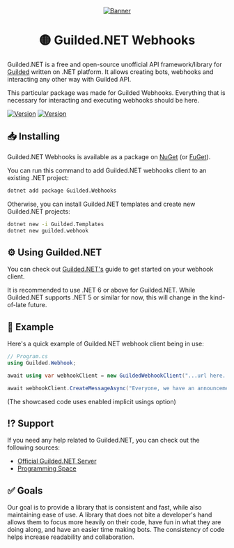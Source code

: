 <div align="center">

[![Banner](https://raw.githubusercontent.com/Guilded-NET/Guilded.NET/early-access/assets/Banner.png)](https://github.com/Guilded-NET/Guilded.NET)

# 🟡 Guilded.NET Webhooks
</div>

Guilded.NET is a free and open-source unofficial API framework/library for [Guilded](https://guilded.gg/) written on .NET platform. It allows creating bots, webhooks and interacting any other way with Guilded API.

This particular package was made for Guilded Webhooks. Everything that is necessary for interacting and executing webhooks should be here.

[![Version](https://img.shields.io/badge/Version-0.10.0-red?style=for-the-badge)](https://github.com/IdkGoodName/Guilded.NET) [![Version](https://img.shields.io/badge/Version-Beta-orange?style=for-the-badge)](https://github.com/Guilded-NET/Guilded.NET)

## 📥 Installing

Guilded.NET Webhooks is available as a package on [NuGet](https://www.nuget.org/packages/Guilded.Webhooks/) (or [FuGet](https://www.fuget.org/packages/Guilded.Webhooks/)).

You can run this command to add Guilded.NET webhooks client to an existing .NET project:

```bash
dotnet add package Guilded.Webhooks
```

Otherwise, you can install Guilded.NET templates and create new Guilded.NET projects:

```bash
dotnet new -i Guilded.Templates
dotnet new guilded.webhook
```

## ⚙️ Using Guilded.NET

You can check out [Guilded.NET's](https://guilded-net.github.io/docs/webhooks) guide to get started on your webhook client.

It is recommended to use .NET 6 or above for Guilded.NET. While Guilded.NET supports .NET 5 or similar for now, this will change in the kind-of-late future.

## 📙 Example

Here's a quick example of Guilded.NET webhook client being in use:

```cs
// Program.cs
using Guilded.Webhook;

await using var webhookClient = new GuildedWebhookClient("...url here...", "... another webhook's url here...", ...);

await webhookClient.CreateMessageAsync("Everyone, we have an announcement to make: Stop bullying!");
```

(The showcased code uses enabled implicit usings option)

## ⁉️ Support

If you need any help related to Guilded.NET, you can check out the following sources:

- [Official Guilded.NET Server](https://guilded.gg/Guilded-NET)
- [Programming Space](https://guilded.gg/programming)

## ✅ Goals

Our goal is to provide a library that is consistent and fast, while also maintaining ease of use. A library that does not bite a developer's hand allows them to focus more heavily on their code, have fun in what they are doing along, and have an easier time making bots. The consistency of code helps increase readability and collaboration.
